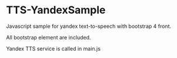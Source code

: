 # TTS-YandexSample

Javascript sample for yandex text-to-speech with bootstrap 4 front.

All bootstrap element are included.

Yandex TTS service is called in main.js
